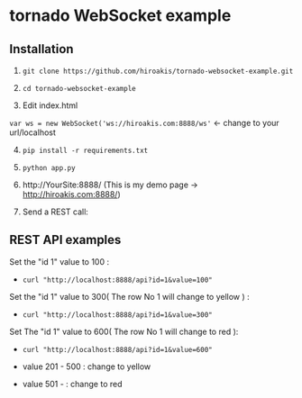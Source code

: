 tornado WebSocket example
=========================

Installation
-------------
1. `git clone https://github.com/hiroakis/tornado-websocket-example.git`

2. `cd tornado-websocket-example`

3. Edit index.html

`var ws = new WebSocket('ws://hiroakis.com:8888/ws'` <- change to your url/localhost

4. `pip install -r requirements.txt`

5. `python app.py`

6. http://YourSite:8888/
(This is my demo page -> http://hiroakis.com:8888/)

7. Send a REST call:

REST API examples
------------------
Set the "id 1" value to 100 :
- `curl "http://localhost:8888/api?id=1&value=100"`

Set the "id 1" value to 300( The row No 1 will change to yellow ) :
- `curl "http://localhost:8888/api?id=1&value=300"`

Set The "id 1" value to 600( The row No 1 will change to red ):
- `curl "http://localhost:8888/api?id=1&value=600"`

- value 201 - 500 : change to yellow
- value 501 - : change to red

